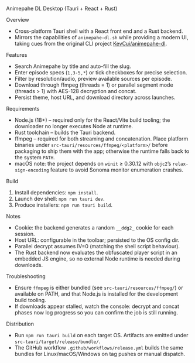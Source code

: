 Animepahe DL Desktop (Tauri + React + Rust)

Overview
- Cross-platform Tauri shell with a React front end and a Rust backend.
- Mirrors the capabilities of `animepahe-dl.sh` while providing a modern UI, taking cues from the original CLI project [KevCui/animepahe-dl](https://github.com/KevCui/animepahe-dl/).

Features
- Search Animepahe by title and auto-fill the slug.
- Enter episode specs (`1,3-5,*`) or tick checkboxes for precise selection.
- Filter by resolution/audio, preview available sources per episode.
- Download through ffmpeg (threads = 1) or parallel segment mode (threads > 1) with AES-128 decryption and concat.
- Persist theme, host URL, and download directory across launches.

Requirements
- Node.js (18+) – required only for the React/Vite build tooling; the downloader no longer executes Node at runtime.
- Rust toolchain – builds the Tauri backend.
- ffmpeg – required for both streaming and concatenation. Place platform binaries under `src-tauri/resources/ffmpeg/<platform>/` before packaging to ship them with the app; otherwise the runtime falls back to the system `PATH`.
- macOS note: the project depends on `winit` ≥ 0.30.12 with `objc2`’s `relax-sign-encoding` feature to avoid Sonoma monitor enumeration crashes.

Build
1. Install dependencies: `npm install`.
2. Launch dev shell: `npm run tauri dev`.
3. Produce installers: `npm run tauri build`.

Notes
- Cookie: the backend generates a random `__ddg2_` cookie for each session.
- Host URL: configurable in the toolbar; persisted to the OS config dir.
- Parallel decrypt assumes IV=0 (matching the shell script behaviour).
- The Rust backend now evaluates the obfuscated player script in an embedded JS engine, so no external Node runtime is needed during downloads.

Troubleshooting
- Ensure `ffmpeg` is either bundled (see `src-tauri/resources/ffmpeg/`) or available on PATH, and that Node.js is installed for the development build tooling.
- If downloads appear stalled, watch the console: decrypt and concat phases now log progress so you can confirm the job is still running.

Distribution
- Run `npm run tauri build` on each target OS. Artifacts are emitted under `src-tauri/target/release/bundle/`.
- The GitHub workflow `.github/workflows/release.yml` builds the same bundles for Linux/macOS/Windows on tag pushes or manual dispatch.
